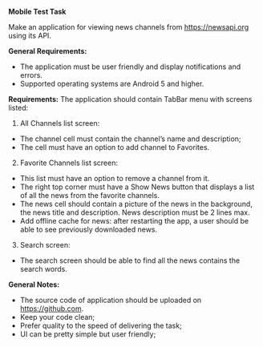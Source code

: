 **Mobile Test Task**

Make an application for viewing news channels from https://newsapi.org using its API.

**General Requirements:**
* The application must be user friendly and display notifications and errors.
* Supported operating systems are Android 5 and higher.

**Requirements:**
The application should contain TabBar menu with screens listed:
1. All Channels list screen:
* The channel cell must contain the channel’s name and description;
* The cell must have an option to add channel to Favorites.
2. Favorite Сhannels list screen:
* This list must have an option to remove a channel from it.
* The right top corner must have a Show News button that displays a list of all the news from the favorite channels.
* The news cell should contain a picture of the news in the background, the news title and description. News description must be 2 lines max.
* Add offline cache for news: after restarting the app, a user should be able to see previously downloaded news.
3. Search screen:
* The search screen should be able to find all the news contains the search words.

**General Notes:**
* The source code of application should be uploaded on  https://github.com.
* Keep your code clean;
* Prefer quality to the speed of delivering the task;
* UI can be pretty simple but user friendly;


